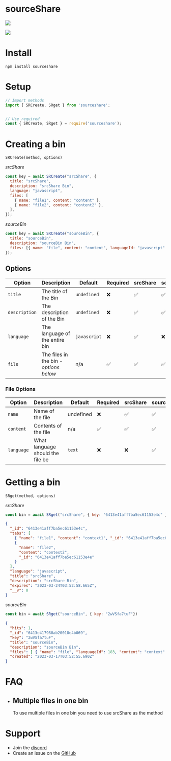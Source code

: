 # sourceShare
![](https://img.shields.io/npm/l/sourceShare)

![](https://img.shields.io/static/v1?label=Developer&message=Squeaky2137&color=blue&style=for-the-badge)



# Install

```
npm install sourceshare
```


# Setup

```js
// Import methods
import { SRCreate, SRget } from 'sourceshare';


// Use required
const { SRCreate, SRget } = require('sourceshare');
```

# Creating a bin

`SRCreate(method, options)`

*srcShare*
```js
const key = await SRCreate("srcShare", {
  title: "srcShare",
  description: "srcShare Bin",
  language: "javascript",
  files: [
    { name: "file1", content: "content" },
    { name: "file2", content: "content2" },
  ],
});
```

*sourceBin*
```js
const key = await SRCreate("sourceBin", {
  title: "sourceBin",
  description: "sourceBin Bin",
  files: [{ name: "file", content: "content", languageId: "javascript" }],
});
```

## Options

| Option        | Description                            | Default      | Required | srcShare | sourceBin | 
|---------------|----------------------------------------|--------------|----------|----------|-----------|
| `title`       | The title of the Bin                   | `undefined`  | ❌        | ✅        | ✅         |
| `description` | The description of the Bin             | `undefined`  | ❌        | ✅        | ✅         |
| `language`    | The language of the entire bin         | `javascript` | ❌        | ✅        | ❌         |
| `file`        | The files in the bin - *options below* | n/a          | ✅        | ✅        | ✅         |

### File Options

| Option     | Description                      | Default   | Required | srcShare | sourceBin |
|------------|----------------------------------|-----------|----------|----------|-----------|
| `name`     | Name of the file                 | undefined | ❌        | ✅        | ✅         |
| `content`  | Contents of the file             | n/a       | ✅        | ✅        | ✅         |
| `language` | What language should the file be | `text`    | ❌        | ❌        | ✅         |


# Getting a bin

`SRget(method, options)`

*srcShare*
```js
const bin = await SRget("srcShare", { key: "6413e41aff7ba5ec61153e4c" });
```
```json
{
  "_id": "6413e41aff7ba5ec61153e4c",
  "tabs": [
    { "name": "file1", "content": "context1", "_id": "6413e41aff7ba5ec61153e4d" },
    {
      "name": "file2",
      "content": "context2",
      "_id": "6413e41aff7ba5ec61153e4e"
    }
  ],
  "language": "javascript",
  "title": "srcShare",
  "description": "srcShare Bin",
  "expires": "2023-03-24T03:52:58.665Z",
  "__v": 0
}
```
*sourceBin*
```js
const bin = await SRget("sourceBin", { key: "2wVSfa7tuF"})
```
```json
{
  "hits": 1,
  "_id": "6413e417980ab20018e4b069",
  "key": "2wVSfa7tuF",
  "title": "sourceBin",
  "description": "sourceBin Bin",
  "files": [ { "name": "file", "languageId": 183, "content": "context" } ],
  "created": "2023-03-17T03:52:55.690Z"
}
```



# FAQ

-   ## Multiple files in one bin

    To use multiple files in one bin you need to use srcShare as the method


# Support

-   Join the [discord](https://discord.gg/QBaqEZD3t3)
-   Create an issue on the [GitHub](https://github.com/squeaky2137/sourceShare/issues)
